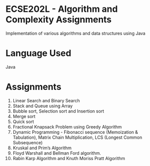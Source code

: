 #  ECSE202L - Algorithm and Complexity Assignments

Implementation of various algorithms and data structures using Java

# Language Used
Java

# Assignments
1) Linear Search and Binary Search
2) Stack and Queue using Array
3) Bubble sort, Selection sort and Insertion sort 
4) Merge sort
5) Quick sort 
6) Fractional Knapsack Problem using Greedy Algorithm
7) Dynamic Programming - Fibonacci sequence (Memoization & Tabulation), Matrix Chain Multiplication, LCS (Longest Common Subsequence)
8) Kruskal and Prim’s Algorithm
9) Floyd Warshall and Bellman Ford algorithm.
10) Rabin Karp Algorithm and Knuth Moriss Pratt Algorithm

